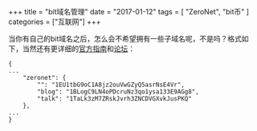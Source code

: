+++
title = "bit域名管理"
date = "2017-01-12"
tags = [ "ZeroNet", "bit币" ]
categories = ["互联网"]
+++

当你有自己的bit域名之后，怎么会不希望拥有一些子域名呢，不是吗？格式如下，当然还有更详细的[官方指南](https://zeronet.readthedocs.io/en/latest/faq/#how-can-i-register-a-bit-domain)和[论坛](https://www.reddit.com/r/zeronet/comments/40bx87/help_for_bit_domain_support_for_zeronet/)：
```
{
...
    "zeronet": {
        "": "1EU1tbG9oC1A8jz2ouVwGZyQ5asrNsE4Vr",
        "blog": "1BLogC9LN4oPDcruNz3qo1ysa133E9AGg8",
        "talk": "1TaLk3zM7ZRskJvrh3ZNCDVGXvkJusPKQ"
    },
...
}
```